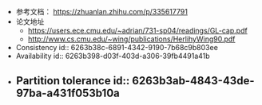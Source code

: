 - 参考文档： https://zhuanlan.zhihu.com/p/335617791
- 论文地址
	- https://users.ece.cmu.edu/~adrian/731-sp04/readings/GL-cap.pdf
	- http://www.cs.cmu.edu/~wing/publications/HerlihyWing90.pdf
- Consistency
  id:: 6263b38c-6891-4342-9190-7b68c9b803ee
- Availability
  id:: 6263b398-d03f-403d-a306-39fb4491a41b
- Partition tolerance
  id:: 6263b3ab-4843-43de-97ba-a431f053b10a
	-